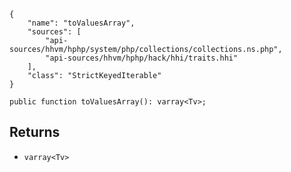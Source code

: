 ``` yamlmeta
{
    "name": "toValuesArray",
    "sources": [
        "api-sources/hhvm/hphp/system/php/collections/collections.ns.php",
        "api-sources/hhvm/hphp/hack/hhi/traits.hhi"
    ],
    "class": "StrictKeyedIterable"
}
```




``` Hack
public function toValuesArray(): varray<Tv>;
```




## Returns




+ ` varray<Tv> `
<!-- HHAPIDOC -->
